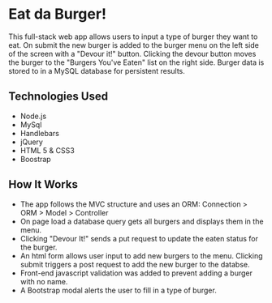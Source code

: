 # Eat da Burger!
This full-stack web app allows users to input a type of burger they want to eat. On submit the new burger is added to the burger menu on the left side of the screen with a "Devour it!" button. Clicking the devour button moves the burger to the "Burgers You've Eaten" list on the right side. Burger data is stored to in a MySQL database for persistent results.

## Technologies Used
* Node.js
* MySql
* Handlebars
* jQuery
* HTML 5 & CSS3
* Boostrap

## How It Works
* The app follows the MVC structure and uses an ORM: Connection > ORM > Model > Controller
* On page load a database query gets all burgers and displays them in the menu.
* Clicking "Devour It!" sends a put request to update the eaten status for the burger.
* An html form allows user input to add new burgers to the menu. Clicking submit triggers a post request to add the new burger to the databse.
* Front-end javascript validation was added to prevent adding a burger with no name.
* A Bootstrap modal alerts the user to fill in a type of burger.

